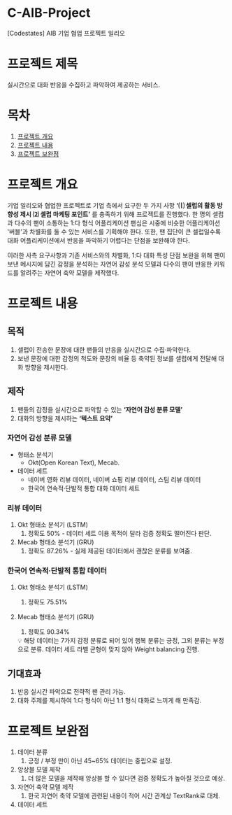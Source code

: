# C-AIB-Project
[Codestates] AIB 기업 협업 프로젝트 일리오

# 프로젝트 제목
실시간으로 대화 반응을 수집하고 파악하여 제공하는 서비스.


# 목차
1. [프로젝트 개요](#프로젝트-개요)
2. [프로젝트 내용](#프로젝트-내용)
3. [프로젝트 보완점](#프로젝트-보완점)


# 프로젝트 개요

기업 일리오와 협업한 프로젝트로 기업 측에서 요구한 두 가지 사항 **‘⒧ 셀럽의 활동 방향성 제시 ⑵ 셀럽 마케팅 포인트’** 를 충족하기 위해 프로젝트를 진행했다. 한 명의 셀럽과 다수의 팬이 소통하는 1:다 형식 어플리케이션 팬심은 시중에 비슷한 어플리케이션 '버블'과 차별화를 둘 수 있는 서비스를 기획해야 한다. 또한, 팬 집단이 큰 셀럽일수록 대화 어플리케이션에서 반응을 파악하기 어렵다는 단점을 보완해야 한다.

이러한 사측 요구사항과 기존 서비스와의 차별화, 1:다 대화 특성 단점 보완을 위해 팬이 보낸 메시지에 담긴 감정을 분석하는 자연어 감성 분석 모델과 다수의 팬이 반응한 키워드를 알려주는 자연어 축약 모델을 제작했다.



# 프로젝트 내용

## 목적

1. 셀럽이 전송한 문장에 대한 팬들의 반응을 실시간으로 수집·파악한다.
2. 보낸 문장에 대한 감정의 척도와 문장의 비율 등 축약된 정보를 셀럽에게 전달해 대화 방향을 제시한다.

## 제작

1. 팬들의 감정을 실시간으로 파악할 수 있는 **‘자연어 감성 분류 모델’**
2. 대화의 방향을 제시하는 **‘텍스트 요약’**

### 자연어 감성 분류 모델

- 형태소 분석기
    - Okt(Open Korean Text), Mecab.
- 데이터 세트
    - 네이버 영화 리뷰 데이터, 네이버 쇼핑 리뷰 데이터, 스팀 리뷰 데이터
    - 한국어 연속적·단발적 통합 대화 데이터 세트

### 리뷰 데이터

1. Okt 형태소 분석기 (LSTM)
    1. 정확도 50% - 데이터 세트 이용 목적이 달라 검증 정확도 떨어진다 판단.
2. Mecab 형태소 분석기 (GRU)
    1. 정확도 87.26% - 실제 제공된 데이터에서 괜찮은 분류를 보여줌.

### 한국어 연속적·단발적 통합 데이터

1. Okt 형태소 분석기 (LSTM)
    1. 정확도 75.51%
2. Mecab 형태소 분석기 (GRU)
    1. 정확도 90.34%
    
    <aside>
    💡 해당 데이터는 7가지 감정 분류로 되어 있어 행복 분류는 긍정, 그외 분류는 부정으로 분류.
    데이터 세트 라벨 균형이 맞지 않아 Weight balancing 진행.
    </aside>

## 기대효과

1. 반응 실시간 파악으로 전략적 팬 관리 가능.
2. 대화 주제를 제시하여 1:다 형식이 아닌 1:1 형식 대화로 느끼게 해 만족감.

# 프로젝트 보완점

1. 데이터 분류
    1. 긍정 / 부정 만이 아닌 45~65% 데이터는 중립으로 설정.
2. 앙상블 모델 제작
    1. 더 많은 모델을 제작해 앙상블 할 수 있다면 검증 정확도가 높아질 것으로 예상.
3. 자연어 축약 모델 제작
    1. 한국 자연어 축약 모델에 관련된 내용이 적어 시간 관계상 TextRank로 대체.
4. 데이터 세트

